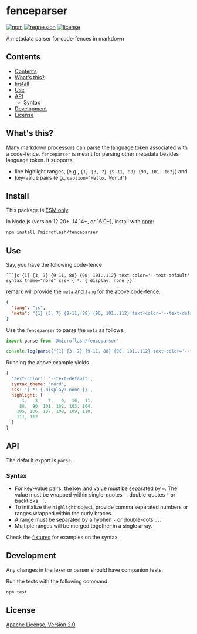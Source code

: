 # fenceparser

[![npm](https://img.shields.io/npm/v/@microflash/fenceparser)](https://www.npmjs.com/package/@microflash/fenceparser)
[![regression](https://github.com/Microflash/fenceparser/actions/workflows/regression.yml/badge.svg)](https://github.com/Microflash/fenceparser/actions/workflows/regression.yml)
[![license](https://img.shields.io/npm/l/@microflash/fenceparser)](./LICENSE.txt)

A metadata parser for code-fences in markdown

## Contents

- [Contents](#contents)
- [What's this?](#whats-this)
- [Install](#install)
- [Use](#use)
- [API](#api)
	- [Syntax](#syntax)
- [Development](#development)
- [License](#license)

## What's this?

Many markdown processors can parse the language token associated with a code-fence. `fenceparser` is meant for parsing other metadata besides language token. It supports 

- line highlight ranges, (e.g., `{1} {3, 7} {9-11, 88} {90, 101..167}`) and 
- key-value pairs (e.g., `caption='Hello, World'`)

## Install

This package is [ESM only](https://gist.github.com/sindresorhus/a39789f98801d908bbc7ff3ecc99d99c).

In Node.js (version 12.20+, 14.14+, or 16.0+), install with [npm](https://docs.npmjs.com/cli/install):

```sh
npm install @microflash/fenceparser
```

## Use

Say, you have the following code-fence

```
```js {1} {3, 7} {9-11, 88} {90, 101..112} text-color='--text-default' syntax_theme="nord" css=`{ *: { display: none }}`
```

[remark](https://github.com/remarkjs/remark) will provide the `meta` and `lang` for the above code-fence.

```json
{
  "lang": "js",
  "meta": "{1} {3, 7} {9-11, 88} {90, 101..112} text-color='--text-default' syntax_theme=\"nord\" css=`{ *: { display: none }}`"
}
```

Use the `fenceparser` to parse the `meta` as follows.

```js
import parse from '@microflash/fenceparser'

console.log(parse("{1} {3, 7} {9-11, 88} {90, 101..112} text-color='--text-default' syntax_theme=\"nord\" css=`{ *: { display: none }}`"))
```

Running the above example yields.

```js
{
  'text-color': '--text-default',
  syntax_theme: 'nord',
  css: '{ *: { display: none }}',
  highlight: [
      1,   3,   7,   9,  10,  11,
     88,  90, 101, 102, 103, 104,
    105, 106, 107, 108, 109, 110,
    111, 112
  ]
}
```

## API

The default export is `parse`.

### Syntax

- For key-value pairs, the key and value must be separated by `=`. The value must be wrapped within single-quotes `'`, double-quotes `"` or backticks `\``.
- To initialize the `highlight` object, provide comma separated numbers or ranges wrapped within the curly braces. 
- A range must be separated by a hyphen `-` or double-dots `..`.
- Multiple ranges will be merged together in a single array. 

Check the [fixtures](./test/fixtures.js) for examples on the syntax.

## Development

Any changes in the lexer or parser should have companion tests.

Run the tests with the following command.

```sh
npm test
```

## License

[Apache License, Version 2.0](./LICENSE.txt)
